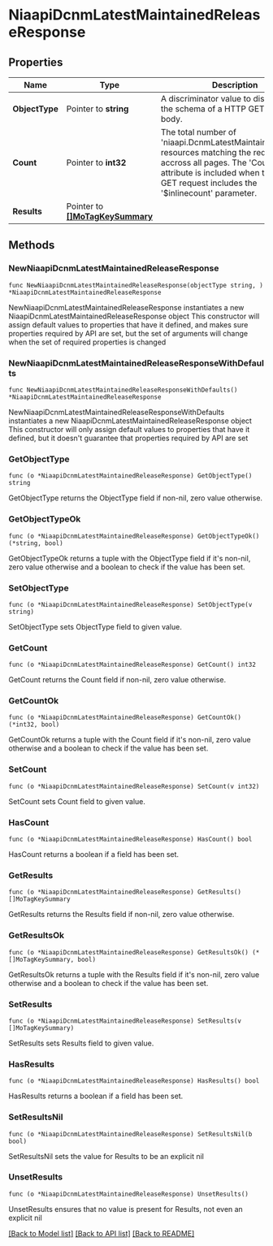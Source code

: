 # NiaapiDcnmLatestMaintainedReleaseResponse

## Properties

Name | Type | Description | Notes
------------ | ------------- | ------------- | -------------
**ObjectType** | Pointer to **string** | A discriminator value to disambiguate the schema of a HTTP GET response body. | 
**Count** | Pointer to **int32** | The total number of &#39;niaapi.DcnmLatestMaintainedRelease&#39; resources matching the request, accross all pages. The &#39;Count&#39; attribute is included when the HTTP GET request includes the &#39;$inlinecount&#39; parameter. | [optional] 
**Results** | Pointer to [**[]MoTagKeySummary**](mo.TagKeySummary.md) |  | [optional] 

## Methods

### NewNiaapiDcnmLatestMaintainedReleaseResponse

`func NewNiaapiDcnmLatestMaintainedReleaseResponse(objectType string, ) *NiaapiDcnmLatestMaintainedReleaseResponse`

NewNiaapiDcnmLatestMaintainedReleaseResponse instantiates a new NiaapiDcnmLatestMaintainedReleaseResponse object
This constructor will assign default values to properties that have it defined,
and makes sure properties required by API are set, but the set of arguments
will change when the set of required properties is changed

### NewNiaapiDcnmLatestMaintainedReleaseResponseWithDefaults

`func NewNiaapiDcnmLatestMaintainedReleaseResponseWithDefaults() *NiaapiDcnmLatestMaintainedReleaseResponse`

NewNiaapiDcnmLatestMaintainedReleaseResponseWithDefaults instantiates a new NiaapiDcnmLatestMaintainedReleaseResponse object
This constructor will only assign default values to properties that have it defined,
but it doesn't guarantee that properties required by API are set

### GetObjectType

`func (o *NiaapiDcnmLatestMaintainedReleaseResponse) GetObjectType() string`

GetObjectType returns the ObjectType field if non-nil, zero value otherwise.

### GetObjectTypeOk

`func (o *NiaapiDcnmLatestMaintainedReleaseResponse) GetObjectTypeOk() (*string, bool)`

GetObjectTypeOk returns a tuple with the ObjectType field if it's non-nil, zero value otherwise
and a boolean to check if the value has been set.

### SetObjectType

`func (o *NiaapiDcnmLatestMaintainedReleaseResponse) SetObjectType(v string)`

SetObjectType sets ObjectType field to given value.


### GetCount

`func (o *NiaapiDcnmLatestMaintainedReleaseResponse) GetCount() int32`

GetCount returns the Count field if non-nil, zero value otherwise.

### GetCountOk

`func (o *NiaapiDcnmLatestMaintainedReleaseResponse) GetCountOk() (*int32, bool)`

GetCountOk returns a tuple with the Count field if it's non-nil, zero value otherwise
and a boolean to check if the value has been set.

### SetCount

`func (o *NiaapiDcnmLatestMaintainedReleaseResponse) SetCount(v int32)`

SetCount sets Count field to given value.

### HasCount

`func (o *NiaapiDcnmLatestMaintainedReleaseResponse) HasCount() bool`

HasCount returns a boolean if a field has been set.

### GetResults

`func (o *NiaapiDcnmLatestMaintainedReleaseResponse) GetResults() []MoTagKeySummary`

GetResults returns the Results field if non-nil, zero value otherwise.

### GetResultsOk

`func (o *NiaapiDcnmLatestMaintainedReleaseResponse) GetResultsOk() (*[]MoTagKeySummary, bool)`

GetResultsOk returns a tuple with the Results field if it's non-nil, zero value otherwise
and a boolean to check if the value has been set.

### SetResults

`func (o *NiaapiDcnmLatestMaintainedReleaseResponse) SetResults(v []MoTagKeySummary)`

SetResults sets Results field to given value.

### HasResults

`func (o *NiaapiDcnmLatestMaintainedReleaseResponse) HasResults() bool`

HasResults returns a boolean if a field has been set.

### SetResultsNil

`func (o *NiaapiDcnmLatestMaintainedReleaseResponse) SetResultsNil(b bool)`

 SetResultsNil sets the value for Results to be an explicit nil

### UnsetResults
`func (o *NiaapiDcnmLatestMaintainedReleaseResponse) UnsetResults()`

UnsetResults ensures that no value is present for Results, not even an explicit nil

[[Back to Model list]](../README.md#documentation-for-models) [[Back to API list]](../README.md#documentation-for-api-endpoints) [[Back to README]](../README.md)


